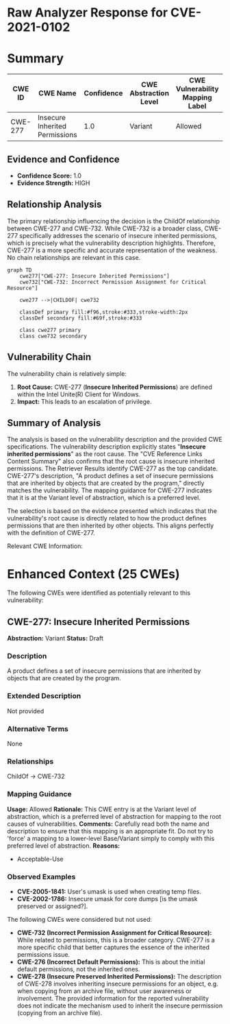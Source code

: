 # Raw Analyzer Response for CVE-2021-0102

# Summary
| CWE ID | CWE Name | Confidence | CWE Abstraction Level | CWE Vulnerability Mapping Label | CWE-Vulnerability Mapping Notes |
|---|---|---|---|---|---|
| CWE-277 | Insecure Inherited Permissions | 1.0 | Variant | Allowed | Primary CWE |

## Evidence and Confidence

*   **Confidence Score:** 1.0
*   **Evidence Strength:** HIGH

## Relationship Analysis
The primary relationship influencing the decision is the ChildOf relationship between CWE-277 and CWE-732. While CWE-732 is a broader class, CWE-277 specifically addresses the scenario of insecure inherited permissions, which is precisely what the vulnerability description highlights. Therefore, CWE-277 is a more specific and accurate representation of the weakness. No chain relationships are relevant in this case.

```mermaid
graph TD
    cwe277["CWE-277: Insecure Inherited Permissions"]
    cwe732["CWE-732: Incorrect Permission Assignment for Critical Resource"]
    
    cwe277 -->|CHILDOF| cwe732
    
    classDef primary fill:#f96,stroke:#333,stroke-width:2px
    classDef secondary fill:#69f,stroke:#333
    
    class cwe277 primary
    class cwe732 secondary
```

## Vulnerability Chain
The vulnerability chain is relatively simple:

1.  **Root Cause:** CWE-277 (**Insecure Inherited Permissions**) are defined within the Intel Unite(R) Client for Windows.
2.  **Impact:** This leads to an escalation of privilege.

## Summary of Analysis
The analysis is based on the vulnerability description and the provided CWE specifications. The vulnerability description explicitly states "**Insecure inherited permissions**" as the root cause. The "CVE Reference Links Content Summary" also confirms that the root cause is insecure inherited permissions. The Retriever Results identify CWE-277 as the top candidate. CWE-277's description, "A product defines a set of insecure permissions that are inherited by objects that are created by the program," directly matches the vulnerability. The mapping guidance for CWE-277 indicates that it is at the Variant level of abstraction, which is a preferred level.

The selection is based on the evidence presented which indicates that the vulnerability's root cause is directly related to how the product defines permissions that are then inherited by other objects. This aligns perfectly with the definition of CWE-277.

Relevant CWE Information:

# Enhanced Context (25 CWEs)
The following CWEs were identified as potentially relevant to this vulnerability:

## CWE-277: Insecure Inherited Permissions
**Abstraction:** Variant
**Status:** Draft

### Description
A product defines a set of insecure permissions that are inherited by objects that are created by the program.

### Extended Description
Not provided

### Alternative Terms
None

### Relationships
ChildOf -> CWE-732

### Mapping Guidance
**Usage:** Allowed
**Rationale:** This CWE entry is at the Variant level of abstraction, which is a preferred level of abstraction for mapping to the root causes of vulnerabilities.
**Comments:** Carefully read both the name and description to ensure that this mapping is an appropriate fit. Do not try to 'force' a mapping to a lower-level Base/Variant simply to comply with this preferred level of abstraction.
**Reasons:**
- Acceptable-Use

### Observed Examples
- **CVE-2005-1841:** User's umask is used when creating temp files.
- **CVE-2002-1786:** Insecure umask for core dumps [is the umask preserved or assigned?].

The following CWEs were considered but not used:

*   **CWE-732 (Incorrect Permission Assignment for Critical Resource):** While related to permissions, this is a broader category. CWE-277 is a more specific child that better captures the essence of the inherited permissions issue.
*   **CWE-276 (Incorrect Default Permissions):** This is about the initial default permissions, not the inherited ones.
*   **CWE-278 (Insecure Preserved Inherited Permissions):** The description of CWE-278 involves inheriting insecure permissions for an object, e.g. when copying from an archive file, without user awareness or involvement. The provided information for the reported vulnerability does not indicate the mechanism used to inherit the insecure permission (copying from an archive file).